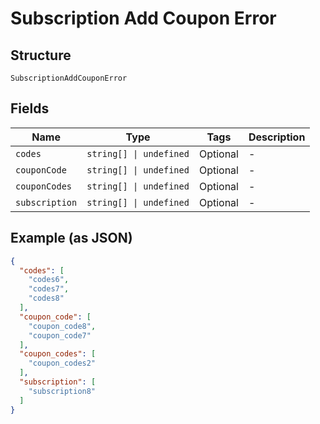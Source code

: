 
# Subscription Add Coupon Error

## Structure

`SubscriptionAddCouponError`

## Fields

| Name | Type | Tags | Description |
|  --- | --- | --- | --- |
| `codes` | `string[] \| undefined` | Optional | - |
| `couponCode` | `string[] \| undefined` | Optional | - |
| `couponCodes` | `string[] \| undefined` | Optional | - |
| `subscription` | `string[] \| undefined` | Optional | - |

## Example (as JSON)

```json
{
  "codes": [
    "codes6",
    "codes7",
    "codes8"
  ],
  "coupon_code": [
    "coupon_code8",
    "coupon_code7"
  ],
  "coupon_codes": [
    "coupon_codes2"
  ],
  "subscription": [
    "subscription8"
  ]
}
```

